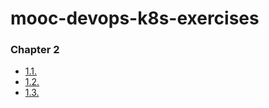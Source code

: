 # mooc-devops-k8s-exercises

### Chapter 2

- [1.1.](https://github.com/alxcd/mooc-devops-k8s-exercises/tree/1.1/log_output)
- [1.2.](https://github.com/alxcd/mooc-devops-k8s-exercises/tree/1.2/the_project/todo_app)
- [1.3.](https://github.com/alxcd/mooc-devops-k8s-exercises/tree/1.3/log_output)